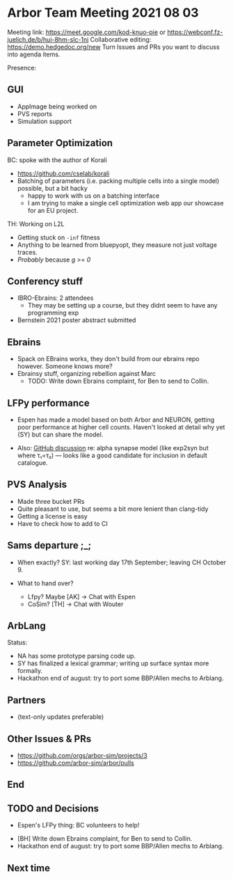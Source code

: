 Arbor Team Meeting 2021 08 03
=============================

Meeting link: https://meet.google.com/kod-knuo-pie or https://webconf.fz-juelich.de/b/hui-8hm-slc-1ni
Collaborative editing: https://demo.hedgedoc.org/new
Turn Issues and PRs you want to discuss into agenda items.

Presence:

## GUI

- AppImage being worked on
- PVS reports
- Simulation support

## Parameter Optimization

BC: spoke with the author of Korali
* https://github.com/cselab/korali
* Batching of parameters (i.e. packing multiple cells into a single model) possible, but a bit hacky
    * happy to work with us on a batching interface
    * I am trying to make a single cell optimization web app our showcase for an EU project.

TH: Working on L2L
* Getting stuck on `-inf` fitness
* Anything to be learned from bluepyopt, they measure not just voltage traces.
* _Probably_ because _g >= 0_

## Conferency stuff

* IBRO-Ebrains: 2 attendees
    * They may be setting up a course, but they didnt seem to have any programming exp
* Bernstein 2021 poster abstract submitted

## Ebrains

* Spack on EBrains works, they don't build from our ebrains repo however. Someone knows more?
* Ebrainsy stuff, organizing rebellion against Marc
    * TODO: Write down Ebrains complaint, for Ben to send to Collin.

## LFPy performance

* Espen has made a model based on both Arbor and NEURON, getting poor performance at higher cell counts. Haven't looked at detail why yet (SY) but can share the model.

* Also: [GitHub discussion](https://github.com/arbor-sim/arbor/discussions/1614) re: alpha synapse model (like exp2syn but where τ₁=τ₂) — looks like a good candidate for inclusion in default catalogue.

## PVS Analysis

- Made three bucket PRs
- Quite pleasant to use, but seems a bit more lenient than clang-tidy
- Getting a license is easy
- Have to check how to add to CI

## Sams departure ;_;

* When exactly? SY: last working day 17th September; leaving CH October 9.

* What to hand over?
    * Lfpy? Maybe [AK] -> Chat with Espen
    * CoSim? [TH] -> Chat with Wouter

## ArbLang

Status:

* NA has some prototype parsing code up.
* SY has finalized a lexical grammar; writing up surface syntax more formally.
* Hackathon end of august: try to port some BBP/Allen mechs to Arblang.

## Partners

* (text-only updates preferable)

## Other Issues & PRs

* https://github.com/orgs/arbor-sim/projects/3
* https://github.com/arbor-sim/arbor/pulls

## End

## TODO and Decisions

- Espen's LFPy thing: BC volunteers to help!
* [BH] Write down Ebrains complaint, for Ben to send to Collin.
* Hackathon end of august: try to port some BBP/Allen mechs to Arblang.

Next time
---------


